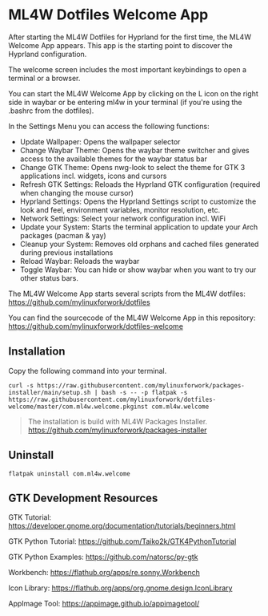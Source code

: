 # ML4W Dotfiles Welcome App

After starting the ML4W Dotfiles for Hyprland for the first time, the ML4W Welcome App appears. This app is the starting point to discover the Hyprland configuration.

The welcome screen includes the most important keybindings to open a terminal or a browser.

You can start the ML4W Welcome App by clicking on the L icon on the right side in waybar or be entering ml4w in your terminal (if you're using the .bashrc from the dotfiles).

In the Settings Menu you can access the following functions:

- Update Wallpaper: Opens the wallpaper selector
- Change Waybar Theme: Opens the waybar theme switcher and gives access to the available themes for the waybar status bar
- Change GTK Theme: Opens nwg-look to select the theme for GTK 3 applications incl. widgets, icons and cursors
- Refresh GTK Settings: Reloads the Hyprland GTK configuration (required when changing the mouse cursor)
- Hyprland Settings: Opens the Hyprland Settings script to customize the look and feel, environment variables, monitor resolution, etc.
- Network Settings: Select your network configuration incl. WiFi
- Update your System: Starts the terminal application to update your Arch packages (pacman & yay)
- Cleanup your System: Removes old orphans and cached files generated during previous installations
- Reload Waybar: Reloads the waybar
- Toggle Waybar: You can hide or show waybar when you want to try our other status bars.

The ML4W Welcome App starts several scripts from the ML4W dotfiles:
https://github.com/mylinuxforwork/dotfiles

You can find the sourcecode of the ML4W Welcome App in this repository:
https://github.com/mylinuxforwork/dotfiles-welcome

## Installation

Copy the following command into your terminal.

```
curl -s https://raw.githubusercontent.com/mylinuxforwork/packages-installer/main/setup.sh | bash -s -- -p flatpak -s https://raw.githubusercontent.com/mylinuxforwork/dotfiles-welcome/master/com.ml4w.welcome.pkginst com.ml4w.welcome
```
> The installation is build with ML4W Packages Installer. https://github.com/mylinuxforwork/packages-installer

## Uninstall

```
flatpak uninstall com.ml4w.welcome
```

## GTK Development Resources 

GTK Tutorial:
https://developer.gnome.org/documentation/tutorials/beginners.html

GTK Python Tutorial: 
https://github.com/Taiko2k/GTK4PythonTutorial

GTK Python Examples:
https://github.com/natorsc/py-gtk

Workbench:
https://flathub.org/apps/re.sonny.Workbench

Icon Library:
https://flathub.org/apps/org.gnome.design.IconLibrary

AppImage Tool:
https://appimage.github.io/appimagetool/


